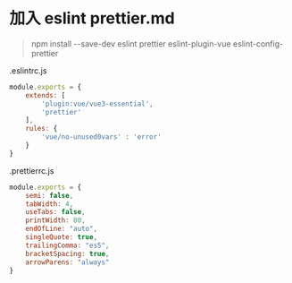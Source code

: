 # 加入 eslint prettier.md

> npm install --save-dev eslint prettier eslint-plugin-vue eslint-config-prettier

.eslintrc.js

```js
module.exports = {
    extends: [
        'plugin:vue/vue3-essential',
        'prettier'
    ],
    rules: {
        'vue/no-unused0vars' : 'error'
    }
}
```

.prettierrc.js

```js
module.exports = {
    semi: false,
    tabWidth: 4,
    useTabs: false,
    printWidth: 80,
    endOfLine: "auto",
    singleQuote: true,
    trailingComma: "es5",
    bracketSpacing: true,
    arrowParens: "always"
}
```